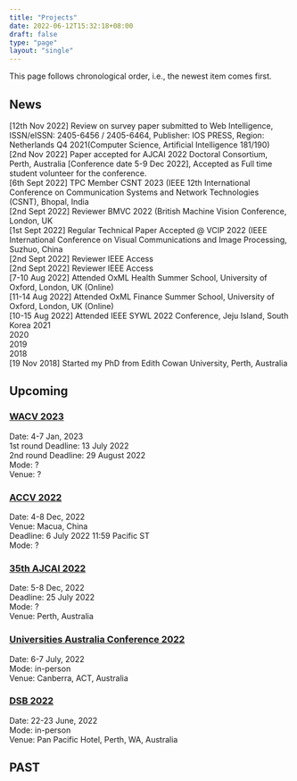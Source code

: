 ```yaml
---
title: "Projects"
date: 2022-06-12T15:32:18+08:00
draft: false
type: "page"
layout: "single"
---
```


This page follows chronological order, i.e., the newest item comes first.

## News
[12th Nov 2022] Review on survey paper submitted to Web Intelligence,  
ISSN/eISSN: 2405-6456 / 2405-6464, Publisher: IOS PRESS, Region: Netherlands Q4 2021(Computer Science, Artificial Intelligence 181/190)    
[2nd Nov 2022]  Paper accepted for AJCAI 2022 Doctoral Consortium, Perth, Australia [Conference date 5-9 Dec 2022], Accepted as Full time student volunteer for the conference.        
[6th Sept 2022] TPC Member CSNT 2023 (IEEE 12th International Conference on Communication Systems and Network Technologies (CSNT), Bhopal, India    
[2nd Sept 2022] Reviewer BMVC 2022 (British Machine Vision Conference, London, UK  
[1st Sept 2022] Regular Technical Paper Accepted @ VCIP 2022 (IEEE International Conference on Visual Communications and Image Processing, Suzhuo, China  
[2nd Sept 2022] Reviewer IEEE Access   
[2nd Sept 2022] Reviewer IEEE Access   
[7-10 Aug 2022] Attended OxML Health Summer School, University of Oxford, London, UK (Online)  
[11-14 Aug 2022] Attended OxML Finance Summer School, University of Oxford, London, UK (Online)  
[10-15 Aug 2022] Attended IEEE SYWL 2022 Conference, Jeju Island, South Korea
2021   
2020         
2019   
2018    
[19 Nov 2018] Started my PhD from Edith Cowan University, Perth, Australia   


## Upcoming

### [WACV 2023](https://wacv2022.thecvf.com/home)

Date: 4-7 Jan, 2023  
1st round Deadline: 13 July 2022   
2nd round Deadline: 29 August 2022   
Mode: ?   
Venue: ?  

### [ACCV 2022](https://accv2022.org/en/)

Date: 4-8 Dec, 2022  
Venue: Macua, China  
Deadline: 6 July 2022 11:59 Pacific ST  
Mode: ?  

### [35th AJCAI 2022](https://ajcai2022.org/)

Date: 5-8 Dec, 2022  
Deadline: 25 July 2022   
Mode: ?  
Venue: Perth, Australia   

### [Universities Australia Conference 2022](https://ua.eventsair.com/2022uaconf/)  
Date: 6-7 July, 2022  
Mode: in-person  
Venue: Canberra, ACT, Australia  


### [DSB 2022](https://dsb.wadsih.org.au/)  

Date: 22-23 June, 2022  
Mode: in-person  
Venue: Pan Pacific Hotel, Perth, WA, Australia  

## PAST


